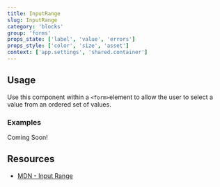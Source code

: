```yaml
---
title: InputRange
slug: InputRange
category: 'blocks'
group: 'forms'
props_state: ['label', 'value', 'errors']
props_style: ['color', 'size', 'asset']
context: ['app.settings', 'shared.container']
---
```


## Usage

Use this component within a `<form>`element to allow the user to select a value from an ordered set of values.

### Examples

<p class="feedback bare emoji:default">Coming Soon!</p>

## Resources

- [MDN - Input Range](https://developer.mozilla.org/en-US/docs/Web/HTML/Element/input/range)
